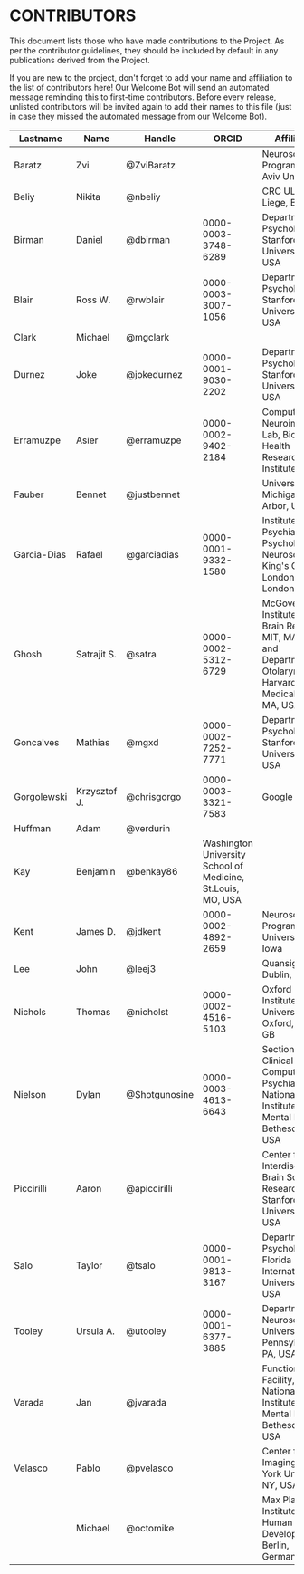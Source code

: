 # CONTRIBUTORS

This document lists those who have made contributions to the Project.
As per the contributor guidelines, they should be included by default in any publications derived from the Project.

If you are new to the project, don't forget to add your name and affiliation to the list of contributors here! Our Welcome Bot will send an automated message reminding this to first-time contributors.
Before every release, unlisted contributors will be invited again to add their names to this file (just in case they missed the automated message from our Welcome Bot).

| **Lastname** | **Name** | **Handle** | **ORCID** | **Affiliation** |
| --- | --- | --- | --- | --- |
| Baratz | Zvi | @ZviBaratz | | Neuroscience Program, Tel-Aviv University |
| Beliy | Nikita | @nbeliy | | CRC ULiege, Liege, Belgium |
| Birman | Daniel | @dbirman | 0000-0003-3748-6289 | Department of Psychology, Stanford University, CA, USA |
| Blair | Ross W. | @rwblair | 0000-0003-3007-1056 | Department of Psychology, Stanford University, CA, USA |
| Clark | Michael | @mgclark | | |
| Durnez | Joke | @jokedurnez | 0000-0001-9030-2202 | Department of Psychology, Stanford University, CA, USA |
| Erramuzpe | Asier | @erramuzpe | 0000-0002-9402-2184 | Computational Neuroimaging Lab, BioCruces Health Research Institute |
| Fauber | Bennet | @justbennet | | University of Michigan, Ann Arbor, USA |
| Garcia-Dias | Rafael | @garciadias | 0000-0001-9332-1580 | Institute of Psychiatry, Psychology & Neuroscience, King's College London, London, UK |
| Ghosh | Satrajit S. | @satra | 0000-0002-5312-6729 | McGovern Institute for Brain Research, MIT, MA, USA; and Department of Otolaryngology, Harvard Medical School, MA, USA |
| Goncalves | Mathias | @mgxd | 0000-0002-7252-7771 | Department of Psychology, Stanford University, CA, USA |
| Gorgolewski | Krzysztof J. | @chrisgorgo | 0000-0003-3321-7583 | Google LLC |
| Huffman | Adam | @verdurin | | |
| Kay | Benjamin | @benkay86 | Washington University School of Medicine, St.Louis, MO, USA |
| Kent | James D. | @jdkent | 0000-0002-4892-2659 | Neuroscience Program, University of Iowa |
| Lee | John | @leej3 | | Quansight, Dublin, Ireland |
| Nichols | Thomas | @nicholst | 0000-0002-4516-5103 | Oxford Big Data Institute, University of Oxford, Oxford, GB |
| Nielson | Dylan | @Shotgunosine | 0000-0003-4613-6643 | Section on Clinical and Computational Psychiatry, National Institute of Mental Health, Bethesda, MD, USA |
| Piccirilli | Aaron | @apiccirilli | | Center for Interdisciplinary Brain Sciences Research, Stanford University, CA, USA |
| Salo | Taylor | @tsalo | 0000-0001-9813-3167 | Department of Psychology, Florida International University, FL, USA |
| Tooley | Ursula A. | @utooley | 0000-0001-6377-3885 | Department of Neuroscience, University of Pennsylvania, PA, USA |
| Varada | Jan | @jvarada | | Functional MRI Facility, National Institute of Mental Health, Bethesda, MD, USA |
| Velasco | Pablo | @pvelasco | | Center for Brain Imaging, New York University, NY, USA |
| | Michael | @octomike | | Max Planck Institute for Human Development, Berlin, Germany |
